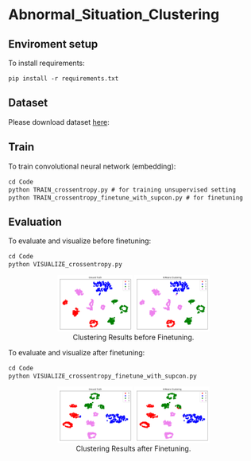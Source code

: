 # Abnormal_Situation_Clustering

## Enviroment setup

To install requirements:
```
pip install -r requirements.txt
```


## Dataset

Please download dataset [here](https://kaistackr-my.sharepoint.com/:u:/g/personal/jhyuk_kaist_ac_kr/EcaeOeoYRGZKud2pInUuDU0BFlmcYNhiHwzSX6rJTXyyPA?e=reWSl6):


## Train

To train convolutional neural network (embedding):
```
cd Code
python TRAIN_crossentropy.py # for training unsupervised setting
python TRAIN_crossentropy_finetune_with_supcon.py # for finetuning
```


## Evaluation

To evaluate and visualize before finetuning:
```
cd Code
python VISUALIZE_crossentropy.py
```
<div align="center">
  <img width="30%" alt="1" src="./Code/pictures/before_GT.png">
  <img width="30%" alt="1" src="./Code/pictures/before_KMeans.png">
</div>
<div align="center">
  Clustering Results before Finetuning.
</div>

To evaluate and visualize after finetuning:
```
cd Code
python VISUALIZE_crossentropy_finetune_with_supcon.py
```
<div align="center">
  <img width="30%" alt="1" src="./Code/pictures/after_GT.png">
  <img width="30%" alt="1" src="./Code/pictures/after_KMeans.png">
</div>
<div align="center">
  Clustering Results after Finetuning.
</div>

